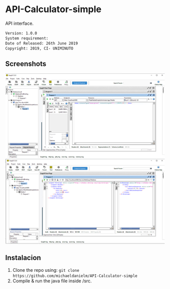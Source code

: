 # API-Calculator-simple

 API interface. 

    Version: 1.0.0
    System requirement: 
    Date of Released: 26th June 2019
    Copyright: 2019, CI- UNIMINUTO
    
    
## Screenshots
![CI-Calculator](https://raw.githubusercontent.com/michaeldanielm/API-Calculator-simple/master/Prueba%20de%20funcionamiento/rest.PNG)
![CI-Calculator](https://raw.githubusercontent.com/michaeldanielm/API-Calculator-simple/master/Prueba%20de%20funcionamiento/soap.PNG)


## Instalacion
1. Clone the repo using: `git clone https://github.com/michaeldanielm/API-Calculator-simple`
2. Compile & run the java file inside /src.

